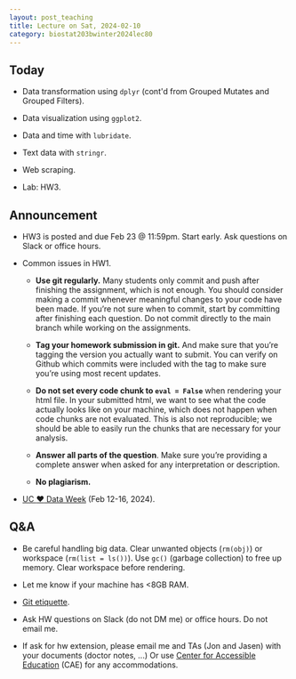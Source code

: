 ```yaml
---
layout: post_teaching
title: Lecture on Sat, 2024-02-10
category: biostat203bwinter2024lec80
---
```


## Today

* Data transformation using `dplyr` (cont'd from Grouped Mutates and Grouped Filters).

* Data visualization using `ggplot2`.

* Data and time with `lubridate`.

* Text data with `stringr`.

* Web scraping.

* Lab: HW3.

## Announcement

* HW3 is posted and due Feb 23 @ 11:59pm. Start early. Ask questions on Slack or office hours.

* Common issues in HW1.

    * **Use git regularly.** Many students only commit and push after finishing the assignment, which is not enough. You should consider making a commit whenever meaningful changes to your code have been made. If you’re not sure when to commit, start by committing after finishing each question. Do not commit directly to the main branch while working on the assignments.
    
    * **Tag your homework submission in git.** And make sure that you’re tagging the version you actually want to submit. You can verify on Github which commits were included with the tag to make sure you’re using most recent updates.
    
    * **Do not set every code chunk to `eval = False`** when rendering your html file. In your submitted html, we want to see what the code actually looks like on your machine, which does not happen when code chunks are not evaluated. This is also not reproducible; we should be able to easily run the chunks that are necessary for your analysis.
    
    * **Answer all parts of the question**. Make sure you’re providing a complete answer when asked for any interpretation or description. 
    * **No plagiarism.**
    
* [UC :heart: Data Week](https://uc-love-data-week.github.io/) (Feb 12-16, 2024).
    
## Q&A

* Be careful handling big data. Clear unwanted objects (`rm(obj)`) or workspace (`rm(list = ls())`). Use `gc()` (garbage collection) to free up memory. Clear workspace before rendering.

* Let me know if your machine has <8GB RAM.

* [Git etiquette](https://ucla-biostat-203b.github.io/2024winter/slides/04-git/git.html#etiquettes-of-using-git).

* Ask HW questions on Slack (do not DM me) or office hours. Do not email me. 

* If ask for hw extension, please email me and TAs (Jon and Jasen) with your documents (doctor notes, ...) Or use [Center for Accessible Education](https://cae.ucla.edu/) (CAE) for any accommodations.
